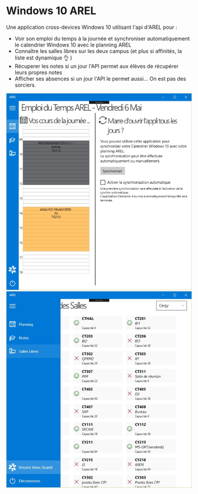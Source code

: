 ﻿Windows 10 AREL
===============
Une application cross-devices Windows 10 utilisant l'api d'AREL pour :
- Voir son emploi du temps à la journée et synchroniser automatiquement le calendrier Windows 10 avec le planning AREL  
- Connaître les salles libres sur les deux campus (et plus si affinités, la liste est dynamique 👌 )  
- Récuperer les notes si un jour l'API permet aux élèves de récupérer leurs propres notes  
- Afficher ses absences si un jour l'API le permet aussi... On est pas des sorciers.  

![emploi du temps](screen01.jpg)  
![salles libres](screen02.jpg)